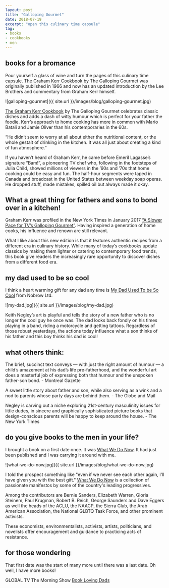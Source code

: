 ```yaml
---
layout: post
title: "Galloping Gourmet"
date: 2018-07-19    
excerpt: "open this culinary time capsule"
tag:
- books
- cookbooks
- men
---
```


## books for a bromance

Pour yourself a glass of wine and turn the pages of this culinary time capsule. [The Graham Kerr Cookbook](https://www.chapters.indigo.ca/en-ca/books/the-graham-kerr-cookbook-by/9780847861484-item.html?ikwid=the+galloping+gourmet&ikwsec=Home&ikwidx=0) by The Galloping Gourmet was originally published in 1966 and now has an updated introduction by the Lee Brothers and commentary from Graham Kerr himself.

![galloping-gourmet]({{ site.url }}/images/blog/galloping-gourmet.jpg)

[The Graham Kerr Cookbook](https://www.chapters.indigo.ca/en-ca/books/the-graham-kerr-cookbook-by/9780847861484-item.html?ikwid=the+galloping+gourmet&ikwsec=Home&ikwidx=0) by The Galloping Gourmet celebrates classic dishes and adds a dash of witty humour which is perfect for your father the foodie. Kerr’s approach to home cooking has more in common with Mario Batali and Jamie Oliver than his contemporaries in the 60s.

“He didn’t seem to worry at all about either the nutritional content, or the whole gestalt of drinking in the kitchen. It was all just about creating a kind of fun atmosphere.”

If you haven’t heard of Graham Kerr, he came before Emeril Lagasse’s signature “Bam!”, a pioneering TV chef who, following in the footsteps of Julia Child, showed millions of viewers in the ’60s and ’70s that home cooking could be easy and fun. The half-hour segments were taped in Canada and broadcast in the United States between weekday soap operas.  He dropped stuff, made mistakes, spilled oil but always made it okay.

## What a great thing for fathers and sons to bond over in a kitchen!

Graham Kerr was profiled in the New York Times in January 2017 [“A Slower Pace for TV’s Galloping Gourmet”](https://www.nytimes.com/2017/01/09/dining/graham-kerr-galloping-gourmet.html). Having inspired a generation of home cooks, his influence and renown are still relevant.

What I like about this new edition is that it features authentic recipes from a different era in culinary history. While many of today’s cookbooks update classics by making them lighter or catering to contemporary food trends, this book give readers the increasingly rare opportunity to discover dishes from a different food era.

## my dad used to be so cool

I think a heart warming gift for any dad any time is [My Dad Used To be So Cool](https://www.chapters.indigo.ca/en-ca/books/my-dad-used-to-be/9781909263949-item.html) from Nobrow Ltd.

![my-dad.jpg]({{ site.url }}/images/blog/my-dad.jpg)

Keith Negley’s art is playful and tells the story of a new father who is no longer the cool guy he once was. The dad looks back fondly on his times playing in a band, riding a motorcycle and getting tattoos. Regardless of those robust yesterdays, the actions today influence what a son thinks of his father and this boy thinks his dad is cool!

## what others think:

The brief, succinct text conveys — with just the right amount of humour — a child’s amazement at his dad’s life pre-fatherhood, and the wonderful art does a masterful job of expressing both that humour and the unspoken father-son bond. - Montreal Gazette

A sweet little story about father and son, while also serving as a wink and a nod to parents whose party days are behind them. - The Globe and Mail

Negley is carving out a niche exploring 21st-century masculinity issues for little dudes, in sincere and graphically sophisticated picture books that design-conscious parents will be happy to keep around the house. - The New York Times

## do you give books to the men in your life?

I brought a book on a first date once. It was [What We Do Now](https://www.mhpbooks.com/books/what-we-do-now-2/). It had just been published and I was carrying it around with me.

![what-we-do-now.jpg]({{ site.url }}/images/blog/what-we-do-now.jpg)

I told the prospect something like "even if we never see each other again, I'll have given you with the best gift." [What We Do Now](https://www.mhpbooks.com/books/what-we-do-now-2/) is a collection of passionate manifestos by some of the country's leading progressives.

Among the contributors are Bernie Sanders, Elizabeth Warren, Gloria Steinem, Paul Krugman, Robert B. Reich, George Saunders and Dave Eggers as well the heads of the ACLU, the NAACP, the Sierra Club, the Arab American Association, the National GLBTQ Task Force, and other prominent activists.

These economists, environmentalists, activists, artists, politicians, and novelists offer encouragement and guidance to practicing acts of resistance.

## for those wondering

That first date was the start of many more until there was a last date. Oh well, I have more books!

<i class="fa fa-television" aria-hidden="true"></i> GLOBAL TV The Morning Show [Book Loving Dads](https://globalnews.ca/video/4273952/best-books-for-the-book-loving-dad)
